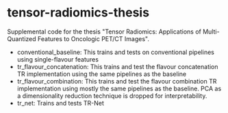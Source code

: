 # tensor-radiomics-thesis
Supplemental code for the thesis "Tensor Radiomics: Applications of Multi-Quantized Features to Oncologic PET/CT Images".

* conventional_baseline: This trains and tests on conventional pipelines using single-flavour features
* tr_flavour_concatenation: This trains and test the flavour concatenation TR implementation using the same pipelines as the baseline
* tr_flavour_combination: This trains and test the flavour combination TR implementation using mostly the same pipelines as the baseline. PCA as a dimensionality reduction technique is dropped for interpretability.
* tr_net: Trains and tests TR-Net
